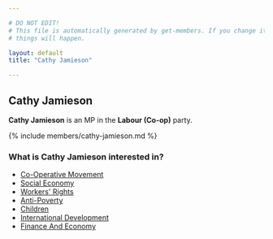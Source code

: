 ```yaml
---

# DO NOT EDIT!
# This file is automatically generated by get-members. If you change it, bad
# things will happen.

layout: default
title: "Cathy Jamieson"

---
```


## Cathy Jamieson

**Cathy Jamieson** is an MP in the **Labour (Co-op)** party.

{% include members/cathy-jamieson.md %}

### What is Cathy Jamieson interested in?


* [Co-Operative Movement](/interests/co-operative-movement.html)
* [Social Economy](/interests/social-economy.html)
* [Workers' Rights](/interests/workers-rights.html)
* [Anti-Poverty](/interests/anti-poverty.html)
* [Children](/interests/children.html)
* [International Development](/interests/international-development.html)
* [Finance And Economy](/interests/finance-and-economy.html)
